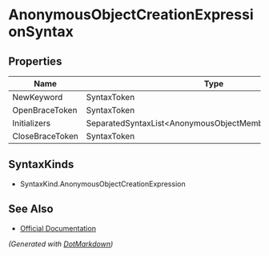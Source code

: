 # AnonymousObjectCreationExpressionSyntax

## Properties

| Name            | Type                                                        |
| --------------- | ----------------------------------------------------------- |
| NewKeyword      | SyntaxToken                                                 |
| OpenBraceToken  | SyntaxToken                                                 |
| Initializers    | SeparatedSyntaxList\<AnonymousObjectMemberDeclaratorSyntax> |
| CloseBraceToken | SyntaxToken                                                 |

## SyntaxKinds

* SyntaxKind\.AnonymousObjectCreationExpression

## See Also

* [Official Documentation](https://docs.microsoft.com/en-us/dotnet/api/microsoft.codeanalysis.csharp.syntax.anonymousobjectcreationexpressionsyntax)


*\(Generated with [DotMarkdown](http://github.com/JosefPihrt/DotMarkdown)\)*